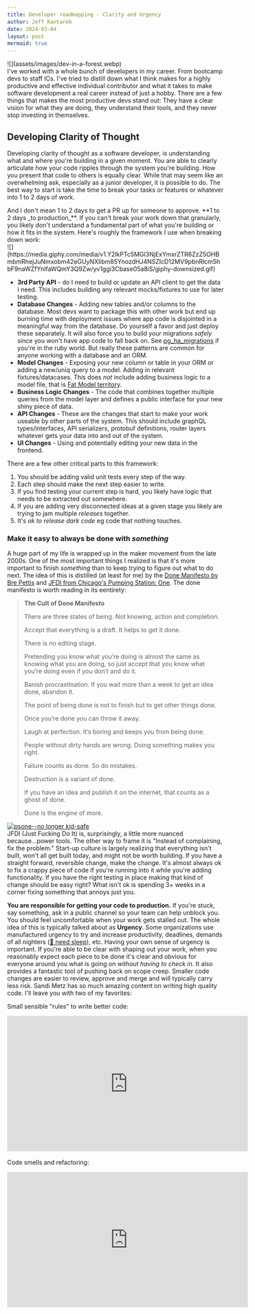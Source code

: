 ```yaml
---
title: Developer roadmapping - Clarity and Urgency
author: Jeff Kantarek
date: 2024-03-04
layout: post
mermaid: true
---
```


<div class="row">
  <div class="column" markdown="1" style="flex:30%">
  ![](assets/images/dev-in-a-forest.webp)
  </div>

  <div class="column" markdown="1" style="flex:70%">
  I've worked with a whole bunch of developers in my career. From bootcamp devs to staff ICs. I've tried to distill down what I think makes for a highly productive and effective individual contributor and what it takes to make software development a real career instead of just a hobby. There are a few things that makes the most productive devs stand out: They have a clear vision for what they are doing, they understand their tools, and they never stop investing in themselves.
  </div>
</div>

## Developing Clarity of Thought

Developing clarity of thought as a software developer, is understanding what and where you're building in a given moment. You are able to clearly articulate how your code ripples through the system you're building. How you present that code to others is equally clear. While that may seem like an overwhelming ask, especially as a junior developer, it is possible to do. The best way to start is take the time to break your tasks or features or whatever into 1 to 2 days of work.

<div class="row">
  <div class="column" markdown="1" style="flex:30%">
And I don't mean 1 to 2 days to get a PR up for someone to approve. **1 to 2 days _to production_**. If you can't break your work down that granularly, you likely don't understand a fundamental part of what you're building or how it fits in the system. Here's roughly the framework I use when breaking down work:
  </div>

  <div class="column" markdown="1" style="flex:70%">
![](https://media.giphy.com/media/v1.Y2lkPTc5MGI3NjExYmxrZTR6ZzZ5OHBmbmRhejJuNmxobm42eGUyNXlibm85YnozdHJ4NSZlcD12MV9pbnRlcm5hbF9naWZfYnlfaWQmY3Q9Zw/yv1ggi3Cbase05a8iS/giphy-downsized.gif)
  </div>
</div>

* **3rd Party API** - do I need to build or update an API client to get the data I need. This includes building any relevant mocks/fixtures to use for later testing.
* **Database Changes** - Adding new tables and/or columns to the database. Most devs want to package this with other work but end up burning time with deployment issues where app code is disjointed in a meaningful way from the database. Do yourself a favor and just deploy these separately. It will also force you to build your migrations _safely_ since you won't have app code to fall back on. See [pg_ha_migrations](https://github.com/braintree/pg_ha_migrations) if you're in the ruby world. But really these patterns are common for anyone working with a database and an ORM.
* **Model Changes** - Exposing your new column or table in your ORM or adding a new/uniq query to a model. Adding in relevant fixtures/datacases. This does _not_ include adding business logic to a model file, that is [Fat Model territory](https://medium.com/marmolabs/skinny-models-skinny-controllers-fat-services-e04cfe2d6ae).
* **Business Logic Changes** - The code that combines together multiple queries from the model layer and defines a public interface for your new shiny piece of data.
* **API Changes** - These are the changes that start to make your work useable by other parts of the system. This should include graphQL types/interfaces, API serializers, protobuf definitions, router layers whatever gets your data into and out of the system.
* **UI Changes** - Using and potentially editing your new data in the frontend.

There are a few other critical parts to this framework:
1. You should be adding valid unit tests every step of the way.
2. Each step should make the next step easier to write.
3. If you find testing your current step is hard, you likely have logic that needs to be extracted out somewhere.
4. If you are adding very disconnected ideas at a given stage you likely are trying to jam multiple _releases_ together.
5. It's _ok to release dark code_ eg code that nothing touches.

### Make it easy to always be done with _something_

A huge part of my life is wrapped up in the maker movement from the late 2000s. One of the most important things I realized is that it's more important to finish _something_ than to keep trying to figure out what to do next. The idea of this is distilled (at least for me) by the [Done Manifesto by Bre Pettis](https://medium.com/@bre/the-cult-of-done-manifesto-724ca1c2ff13) and [JFDI from Chicago's Pumping Station: One](https://wiki.pumpingstationone.org/wiki/Just_Fucking_Do_It). The done manifesto is worth reading in its eentirety:

> **The Cult of Done Manifesto**
> 
> There are three states of being. Not knowing, action and completion.
> 
> Accept that everything is a draft. It helps to get it done.
> 
> There is no editing stage.
> 
> Pretending you know what you’re doing is almost the same as knowing what you are doing, so just accept that you know what you’re doing even if you don’t and do it.
> 
> Banish procrastination. If you wait more than a week to get an idea done, abandon it.
> 
> The point of being done is not to finish but to get other things done.
> 
> Once you’re done you can throw it away.
> 
> Laugh at perfection. It’s boring and keeps you from being done.
> 
> People without dirty hands are wrong. Doing something makes you right.
> 
> Failure counts as done. So do mistakes.
> 
> Destruction is a variant of done.
> 
> If you have an idea and publish it on the internet, that counts as a ghost of done.
> 
> Done is the engine of more.

<div class="row">
  <div class="column" markdown="1" style="flex:30%">
<a data-flickr-embed="true" href="https://www.flickr.com/photos/opacity/4012567553/in/album-72157623230988760/" title="psone--no longer kid-safe"><img src="https://live.staticflickr.com/2621/4012567553_17589d2f7d_3k.jpg" alt="psone--no longer kid-safe"/></a><script async src="//embedr.flickr.com/assets/client-code.js" charset="utf-8"></script>
 </div>

  <div class="column" markdown="1" style="flex:70%">
JFDI (Just Fucking Do It) is, surprisingly, a little more nuanced because...power tools. The other way to frame it is "Instead of complaining, fix the problem."  Start-up culture is largely realizing that everything isn't built, won't all get built today, and might not be worth building.  If you have a straight forward, reversible change, make the change. It's almost always ok to fix a crappy piece of code if you're running into it while you're adding functionality. If you have the right testing in place making that kind of change should be easy right? What isn't ok is spending 3+ weeks in a corner fixing something that annoys just you.
</div>
</div>

**You are responsible for getting your code to production.** If you're stuck, say something, ask in a public channel so your team can help unblock you. You should feel uncomfortable when your work gets stalled out.  The whole idea of this is typically talked about as **Urgency**.  Some organizations use manufactured urgency to try and increase productivity, deadlines, demands of all nighters ([🧠 need sleep](https://www.npr.org/2024/02/26/1233900923/charan-ranganath-biden-memory-what-we-remember)), etc.  Having your own sense of urgency is important.  If you're able to be clear with shaping out your work, when you reasonably expect each piece to be done it's clear and obvious for everyone around you what is going on _without having to check in_. It also provides a fantastic tool of pushing back on scope creep. Smaller code changes are easier to review, approve and merge and will typically carry less risk. Sandi Metz has so much amazing content on writing high quality code. I'll leave you with two of my favorites:

Small sensible "rules" to write better code:
<iframe width="560" height="315" src="https://www.youtube.com/embed/npOGOmkxuio?si=VbnBRV3IeabiA09a" title="YouTube video player" frameborder="0" allow="accelerometer; autoplay; clipboard-write; encrypted-media; gyroscope; picture-in-picture; web-share" allowfullscreen></iframe>

Code smells and refactoring:
<iframe width="560" height="315" src="https://www.youtube.com/embed/PJjHfa5yxlU?si=q9v7r_G0BXEyIfhE" title="YouTube video player" frameborder="0" allow="accelerometer; autoplay; clipboard-write; encrypted-media; gyroscope; picture-in-picture; web-share" allowfullscreen></iframe>